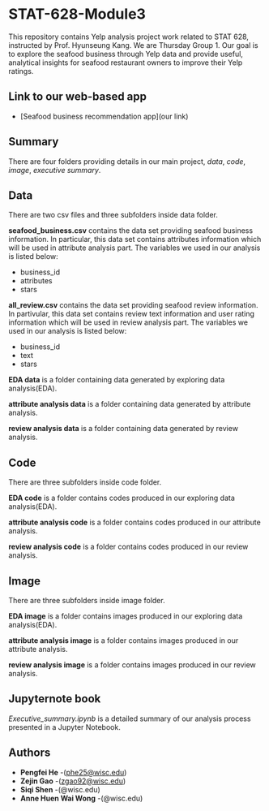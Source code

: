 # STAT-628-Module3

This repository contains Yelp analysis project work related to STAT 628, instructed by Prof. Hyunseung Kang. We are Thursday Group 1. Our goal is to explore the seafood business through Yelp data and provide useful, analytical insights for seafood restaurant owners to improve their Yelp ratings.

## Link to our web-based app
- [Seafood business recommendation app](our link)
## Summary
There are four folders providing details in our main project, *data*, *code*, *image*, *executive summary*.

## Data

There are two csv files and three subfolders inside data folder.

**seafood_business.csv** contains the data set providing seafood business information. In particular, this data set contains attributes information which will be used in attribute analysis part. The variables we used in our analysis is listed below:

* business_id
* attributes
* stars  

**all_review.csv** contains the data set providing seafood review information. In partivular, this data set contains review text information and user rating information which will be used in review analysis part. The variables we used in our analysis is listed below:

* business_id
* text
* stars

**EDA data** is a folder containing data generated by exploring data analysis(EDA).

**attribute analysis data** is a folder containing data generated by attribute analysis.

**review analysis data** is a folder containing data generated by review analysis.

## Code
There are three subfolders inside code folder.

**EDA code** is a folder contains codes produced in our exploring data analysis(EDA).

**attribute analysis code** is a folder contains codes produced in our attribute analysis.

 **review analysis code** is a folder contains codes produced in our review analysis.

## Image
There are three subfolders inside image folder.

**EDA image** is a folder contains images produced in our exploring data analysis(EDA).

**attribute analysis image** is a folder contains images produced in our attribute analysis.

 **review analysis image** is a folder contains images produced in our review analysis.


## Jupyternote book
*Executive_summary.ipynb* is a detailed summary of our analysis process presented in a Jupyter Notebook. 

## Authors
* **Pengfei He** -(phe25@wisc.edu)
* **Zejin Gao** -(zgao92@wisc.edu)
* **Siqi Shen** -(@wisc.edu)
* **Anne Huen Wai Wong** -(@wisc.edu)
